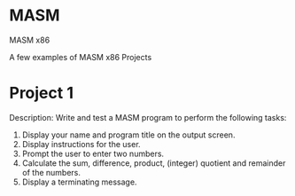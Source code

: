 # MASM
MASM x86 

A few examples of MASM x86 Projects


# Project 1
 Description: Write and test a MASM program to perform the following tasks:
	
1. Display your name and program title on the output screen.
2. Display instructions for the user.
3. Prompt the user to enter two numbers.
4. Calculate the sum, difference, product, (integer) quotient and remainder of the numbers.
5. Display a terminating message.
